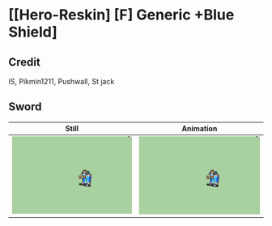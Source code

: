 # [\[Hero-Reskin\] \[F\] Generic +Blue Shield]

## Credit

IS, Pikmin1211, Pushwall, St jack
	
## Sword

| Still | Animation |
| :---: | :-------: |
| ![Sword still](./Sword_000.png) | ![Sword animation](./Sword.gif) |
